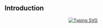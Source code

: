 ## Introduction

<p align="center">
<a href="https://git.io/typing-svg"><img src="https://readme-typing-svg.demolab.com?font=Fira+Code&pause=1000&color=F7B64C&random=false&width=435&lines=Hey+there+%F0%9F%91%8B;I'm+Rony+Wijaya;Passionate+backend+developer" alt="Typing SVG" /></a>
</p>
